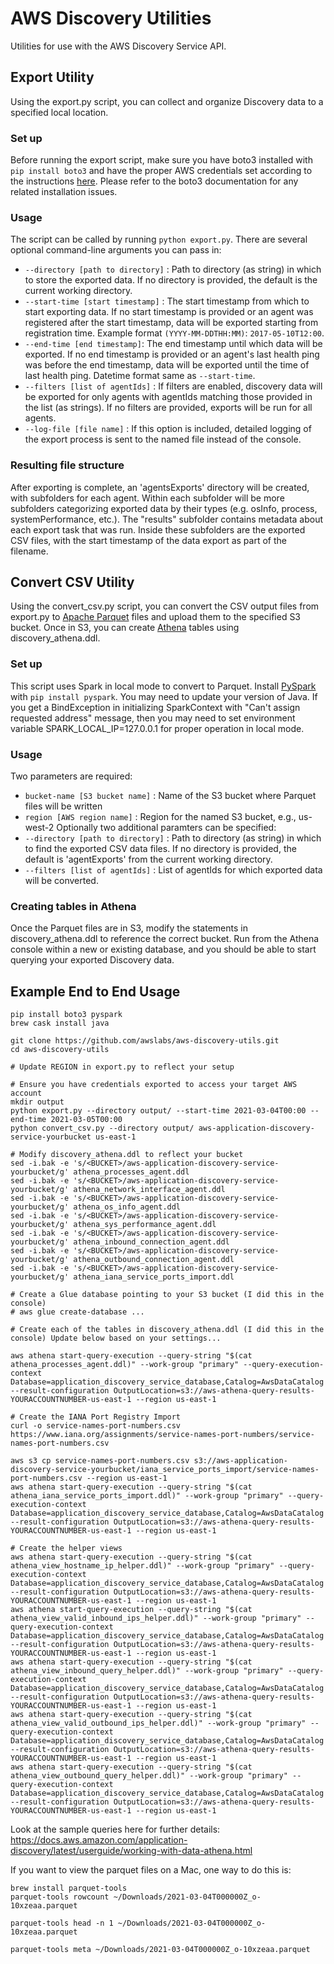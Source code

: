 # AWS Discovery Utilities
Utilities for use with the AWS Discovery Service API.
## Export Utility
Using the export.py script, you can collect and organize Discovery data to a specified local location.

### Set up
Before running the export script, make sure you have boto3 installed with `pip install boto3` and have the proper AWS credentials set according to the instructions [here](http://boto3.readthedocs.io/en/latest/guide/quickstart.html). Please refer to the boto3 documentation for any related installation issues. 

### Usage 
The script can be called by running `python export.py`. There are several optional command-line arguments you can pass in:
* `--directory [path to directory]` : Path to directory (as string) in which to store the exported data. If no directory is provided, the default is the current working directory. 
* `--start-time [start timestamp]` : The start timestamp from which to start exporting data. If no start timestamp is provided or an agent was registered after the start timestamp, data will be exported starting from registration time. Example format `(YYYY-MM-DDTHH:MM)`: `2017-05-10T12:00`.
* `--end-time [end timestamp]`: The end timestamp until which data will be exported. If no end timestamp is provided or an agent's last health ping was before the end timestamp, data will be exported until the time of last health ping. Datetime format same as `--start-time`. 
* `--filters [list of agentIds]` : If filters are enabled, discovery data will be exported for only agents with agentIds matching those provided in the list (as strings). If no filters are provided, exports will be run for all agents.
* `--log-file [file name]` : If this option is included, detailed logging of the export process is sent to the named file instead of the console.

### Resulting file structure
After exporting is complete, an 'agentsExports' directory will be created, with subfolders for each agent. Within each subfolder will be more subfolders categorizing exported data by their types (e.g. osInfo, process, systemPerformance, etc.). The "results" subfolder contains metadata about each export task that was run. Inside these subfolders are the exported CSV files, with the start timestamp of the data export as part of the filename.


## Convert CSV Utility
Using the convert_csv.py script, you can convert the CSV output files from export.py to [Apache Parquet](https://parquet.apache.org/) files and upload them to the specified S3 bucket. Once in S3, you can create [Athena](https://aws.amazon.com/athena/) tables using discovery_athena.ddl.

### Set up
This script uses Spark in local mode to convert to Parquet. Install [PySpark](https://pypi.python.org/pypi/pyspark) with `pip install pyspark`. You may need to update your version of Java. If you get a BindException in initializing SparkContext with "Can't assign requested address" message, then you may need to set environment variable SPARK_LOCAL_IP=127.0.0.1 for proper operation in local mode.

### Usage
Two parameters are required:
* `bucket-name [S3 bucket name]` : Name of the S3 bucket where Parquet files will be written
* `region [AWS region name]` : Region for the named S3 bucket, e.g., us-west-2
Optionally two additional paramters can be specified:
* `--directory [path to directory]` : Path to directory (as string) in which to find the exported CSV data files. If no directory is provided, the default is 'agentExports' from the current working directory.
* `--filters [list of agentIds]` : List of agentIds for which exported data will be converted.

### Creating tables in Athena
Once the Parquet files are in S3, modify the statements in discovery_athena.ddl to reference the correct bucket. Run from the Athena console within a new or existing database, and you should be able to start querying your exported Discovery data.

## Example End to End Usage

```
pip install boto3 pyspark
brew cask install java

git clone https://github.com/awslabs/aws-discovery-utils.git
cd aws-discovery-utils

# Update REGION in export.py to reflect your setup

# Ensure you have credentials exported to access your target AWS account
mkdir output
python export.py --directory output/ --start-time 2021-03-04T00:00 --end-time 2021-03-05T00:00
python convert_csv.py --directory output/ aws-application-discovery-service-yourbucket us-east-1

# Modify discovery_athena.ddl to reflect your bucket
sed -i.bak -e 's/<BUCKET>/aws-application-discovery-service-yourbucket/g' athena_processes_agent.ddl
sed -i.bak -e 's/<BUCKET>/aws-application-discovery-service-yourbucket/g' athena_network_interface_agent.ddl
sed -i.bak -e 's/<BUCKET>/aws-application-discovery-service-yourbucket/g' athena_os_info_agent.ddl
sed -i.bak -e 's/<BUCKET>/aws-application-discovery-service-yourbucket/g' athena_sys_performance_agent.ddl
sed -i.bak -e 's/<BUCKET>/aws-application-discovery-service-yourbucket/g' athena_inbound_connection_agent.ddl
sed -i.bak -e 's/<BUCKET>/aws-application-discovery-service-yourbucket/g' athena_outbound_connection_agent.ddl
sed -i.bak -e 's/<BUCKET>/aws-application-discovery-service-yourbucket/g' athena_iana_service_ports_import.ddl

# Create a Glue database pointing to your S3 bucket (I did this in the console)
# aws glue create-database ...

# Create each of the tables in discovery_athena.ddl (I did this in the console) Update below based on your settings... 

aws athena start-query-execution --query-string "$(cat athena_processes_agent.ddl)" --work-group "primary" --query-execution-context Database=application_discovery_service_database,Catalog=AwsDataCatalog --result-configuration OutputLocation=s3://aws-athena-query-results-YOURACCOUNTNUMBER-us-east-1 --region us-east-1

# Create the IANA Port Registry Import
curl -o service-names-port-numbers.csv https://www.iana.org/assignments/service-names-port-numbers/service-names-port-numbers.csv

aws s3 cp service-names-port-numbers.csv s3://aws-application-discovery-service-yourbucket/iana_service_ports_import/service-names-port-numbers.csv --region us-east-1
aws athena start-query-execution --query-string "$(cat athena_iana_service_ports_import.ddl)" --work-group "primary" --query-execution-context Database=application_discovery_service_database,Catalog=AwsDataCatalog --result-configuration OutputLocation=s3://aws-athena-query-results-YOURACCOUNTNUMBER-us-east-1 --region us-east-1 

# Create the helper views 
aws athena start-query-execution --query-string "$(cat athena_view_hostname_ip_helper.ddl)" --work-group "primary" --query-execution-context Database=application_discovery_service_database,Catalog=AwsDataCatalog --result-configuration OutputLocation=s3://aws-athena-query-results-YOURACCOUNTNUMBER-us-east-1 --region us-east-1
aws athena start-query-execution --query-string "$(cat athena_view_valid_inbound_ips_helper.ddl)" --work-group "primary" --query-execution-context Database=application_discovery_service_database,Catalog=AwsDataCatalog --result-configuration OutputLocation=s3://aws-athena-query-results-YOURACCOUNTNUMBER-us-east-1 --region us-east-1
aws athena start-query-execution --query-string "$(cat athena_view_inbound_query_helper.ddl)" --work-group "primary" --query-execution-context Database=application_discovery_service_database,Catalog=AwsDataCatalog --result-configuration OutputLocation=s3://aws-athena-query-results-YOURACCOUNTNUMBER-us-east-1 --region us-east-1
aws athena start-query-execution --query-string "$(cat athena_view_valid_outbound_ips_helper.ddl)" --work-group "primary" --query-execution-context Database=application_discovery_service_database,Catalog=AwsDataCatalog --result-configuration OutputLocation=s3://aws-athena-query-results-YOURACCOUNTNUMBER-us-east-1 --region us-east-1
aws athena start-query-execution --query-string "$(cat athena_view_outbound_query_helper.ddl)" --work-group "primary" --query-execution-context Database=application_discovery_service_database,Catalog=AwsDataCatalog --result-configuration OutputLocation=s3://aws-athena-query-results-YOURACCOUNTNUMBER-us-east-1 --region us-east-1
```

Look at the sample queries here for further details:
https://docs.aws.amazon.com/application-discovery/latest/userguide/working-with-data-athena.html

If you want to view the parquet files on a Mac, one way to do this is:

```
brew install parquet-tools 
parquet-tools rowcount ~/Downloads/2021-03-04T000000Z_o-10xzeaa.parquet 

parquet-tools head -n 1 ~/Downloads/2021-03-04T000000Z_o-10xzeaa.parquet

parquet-tools meta ~/Downloads/2021-03-04T000000Z_o-10xzeaa.parquet
```

